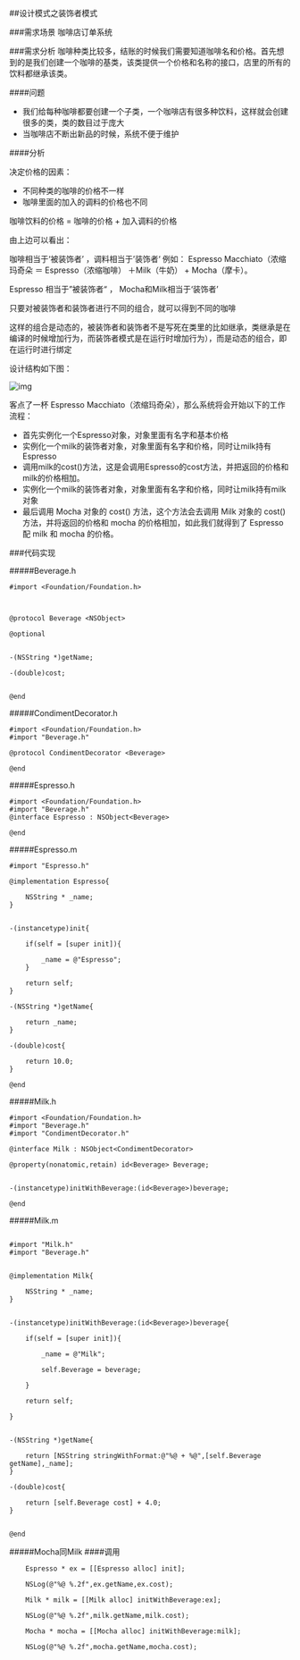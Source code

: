 ##设计模式之装饰者模式

###需求场景
咖啡店订单系统

###需求分析
咖啡种类比较多，结账的时候我们需要知道咖啡名和价格。首先想到的是我们创建一个咖啡的基类，该类提供一个价格和名称的接口，店里的所有的饮料都继承该类。

####问题

- 我们给每种咖啡都要创建一个子类，一个咖啡店有很多种饮料，这样就会创建很多的类，类的数目过于庞大
- 当咖啡店不断出新品的时候，系统不便于维护

####分析

决定价格的因素：

- 不同种类的咖啡的价格不一样
- 咖啡里面的加入的调料的价格也不同

咖啡饮料的价格 =  咖啡的价格 + 加入调料的价格

由上边可以看出：

咖啡相当于‘被装饰者’ ，调料相当于’装饰者‘
例如：
Espresso Macchiato（浓缩玛奇朵 ＝ Espresso（浓缩咖啡） ＋Milk（牛奶） + Mocha（摩卡）。

Espresso 相当于”被装饰者“ ， Mocha和Milk相当于‘装饰者’
  
只要对被装饰者和装饰者进行不同的组合，就可以得到不同的咖啡

>
这样的组合是动态的，被装饰者和装饰者不是写死在类里的比如继承，类继承是在编译的时候增加行为，而装饰者模式是在运行时增加行为），而是动态的组合，即在运行时进行绑定

设计结构如下图：

![img](http://upload-images.jianshu.io/upload_images/869424-dc1691ad1e5eaeae.jpg?imageMogr2/auto-orient/strip%7CimageView2/2)


客点了一杯 Espresso Macchiato（浓缩玛奇朵），那么系统将会开始以下的工作流程：

- 首先实例化一个Espresso对象，对象里面有名字和基本价格
- 实例化一个milk的装饰者对象，对象里面有名字和价格，同时让milk持有Espresso
- 调用milk的cost()方法，这是会调用Espresso的cost方法，并把返回的价格和milk的价格相加。
- 实例化一个milk的装饰者对象，对象里面有名字和价格，同时让milk持有milk对象
- 最后调用 Mocha 对象的 cost() 方法，这个方法会去调用 Milk 对象的 cost() 方法，并将返回的价格和 mocha 的价格相加，如此我们就得到了 Espresso 配 milk 和 mocha 的价格。


###代码实现

#####Beverage.h

```
#import <Foundation/Foundation.h>



@protocol Beverage <NSObject>

@optional


-(NSString *)getName;

-(double)cost;


@end

```
#####CondimentDecorator.h

```
#import <Foundation/Foundation.h>
#import "Beverage.h"

@protocol CondimentDecorator <Beverage>

@end

```
#####Espresso.h

```
#import <Foundation/Foundation.h>
#import "Beverage.h"
@interface Espresso : NSObject<Beverage>

@end

```

#####Espresso.m

```
#import "Espresso.h"

@implementation Espresso{

    NSString * _name;
}


-(instancetype)init{

    if(self = [super init]){
    
        _name = @"Espresso";
    }
    
    return self;
}

-(NSString *)getName{

    return _name;
}

-(double)cost{

    return 10.0;
}

@end

```

#####Milk.h

```
#import <Foundation/Foundation.h>
#import "Beverage.h"
#import "CondimentDecorator.h"

@interface Milk : NSObject<CondimentDecorator>

@property(nonatomic,retain) id<Beverage> Beverage;


-(instancetype)initWithBeverage:(id<Beverage>)beverage;

@end
```

#####Milk.m

```

#import "Milk.h"
#import "Beverage.h"


@implementation Milk{

    NSString * _name;
}


-(instancetype)initWithBeverage:(id<Beverage>)beverage{

    if(self = [super init]){
        
        _name = @"Milk";
    
        self.Beverage = beverage;
    
    }
    
    return self;
    
}


-(NSString *)getName{

    return [NSString stringWithFormat:@"%@ + %@",[self.Beverage getName],_name];
}

-(double)cost{

    return [self.Beverage cost] + 4.0;
}


@end

```

#####Mocha同Milk
####调用

```
    Espresso * ex = [[Espresso alloc] init];
    
    NSLog(@"%@ %.2f",ex.getName,ex.cost);
    
    Milk * milk = [[Milk alloc] initWithBeverage:ex];
    
    NSLog(@"%@ %.2f",milk.getName,milk.cost);
    
    Mocha * mocha = [[Mocha alloc] initWithBeverage:milk];
    
    NSLog(@"%@ %.2f",mocha.getName,mocha.cost);
```